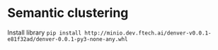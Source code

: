 # Semantic clustering
Install library
`pip install http://minio.dev.ftech.ai/denver-v0.0.1-e81f32ad/denver-0.0.1-py3-none-any.whl`
